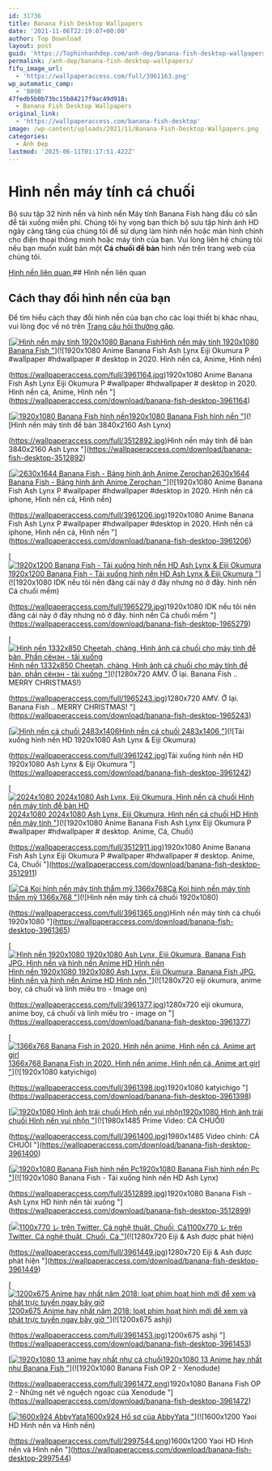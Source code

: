 ```yaml
---
id: 31736
title: Banana Fish Desktop Wallpapers
date: '2021-11-06T22:19:07+00:00'
author: Top Download
layout: post
guid: 'https://Tophinhanhdep.com/anh-dep/banana-fish-desktop-wallpapers/'
permalink: /anh-dep/banana-fish-desktop-wallpapers/
fifu_image_url:
  - 'https://wallpaperaccess.com/full/3961163.png'
wp_automatic_camp:
  - '8098'
47fedb5b0b73bc15b84217f9ac49d918:
  - Banana Fish Desktop Wallpapers
original_link:
  - 'https://wallpaperaccess.com/banana-fish-desktop'
image: /wp-content/uploads/2021/11/Banana-Fish-Desktop-Wallpapers.png
categories:
  - Ảnh Đẹp
lastmod: '2025-06-11T01:17:51.422Z'
---
```

# Hình nền máy tính cá chuối

Bộ sưu tập 32 hình nền và hình nền Máy tính Banana Fish hàng đầu có sẵn để tải xuống miễn phí. Chúng tôi hy vọng bạn thích bộ sưu tập hình ảnh HD ngày càng tăng của chúng tôi để sử dụng làm hình nền hoặc màn hình chính cho điện thoại thông minh hoặc máy tính của bạn. Vui lòng liên hệ chúng tôi nếu bạn muốn xuất bản một **Cá chuối để bàn** hình nền trên trang web của chúng tôi.

[Hình nền liên quan ](#related) ## Hình nền liên quan

## Cách thay đổi hình nền của bạn

Để tìm hiểu cách thay đổi hình nền của bạn cho các loại thiết bị khác nhau, vui lòng đọc về nó trên [Trang câu hỏi thường gặp](https://tophinhanhdep.com/faq/).

  
[[![Hình nền máy tính 1920x1080 Banana Fish](https://wallpaperaccess.com/full/3961163.png)Hình nền máy tính 1920x1080 Banana Fish "](https://wallpaperaccess.com/download/banana-fish-desktop-3961163)](![1920x1080 Anime Banana Fish Ash Lynx Eiji Okumura P #wallpaper #hdwallpaper # desktop in 2020. Hình nền cá, Anime, Hình nền)

(https://wallpaperaccess.com/full/3961164.jpg)1920x1080 Anime Banana Fish Ash Lynx Eiji Okumura P #wallpaper #hdwallpaper # desktop in 2020. Hình nền cá, Anime, Hình nền "](https://wallpaperaccess.com/download/banana-fish-desktop-3961164)

[[![1920x1080 Banana Fish hình nền](https://wallpaperaccess.com/full/3961173.jpg)1920x1080 Banana Fish hình nền "](https://wallpaperaccess.com/download/banana-fish-desktop-3961173)](![Hình nền máy tính để bàn 3840x2160 Ash Lynx)

(https://wallpaperaccess.com/full/3512892.jpg)Hình nền máy tính để bàn 3840x2160 Ash Lynx "](https://wallpaperaccess.com/download/banana-fish-desktop-3512892)

[[![2630x1644 Banana Fish - Bảng hình ảnh Anime Zerochan](https://wallpaperaccess.com/full/3961180.png)2630x1644 Banana Fish - Bảng hình ảnh Anime Zerochan "](https://wallpaperaccess.com/download/banana-fish-desktop-3961180)](![1920x1080 Anime Banana Fish Ash Lynx P #wallpaper #hdwallpaper #desktop in 2020. Hình nền cá iphone, Hình nền cá, Hình nền)

(https://wallpaperaccess.com/full/3961206.jpg)1920x1080 Anime Banana Fish Ash Lynx P #wallpaper #hdwallpaper #desktop in 2020. Hình nền cá iphone, Hình nền cá, Hình nền "](https://wallpaperaccess.com/download/banana-fish-desktop-3961206)

[[![1920x1200 Banana Fish - Tải xuống hình nền HD Ash Lynx & Eiji Okumura](https://wallpaperaccess.com/full/1965268.jpg)1920x1200 Banana Fish - Tải xuống hình nền HD Ash Lynx &amp; Eiji Okumura "](https://wallpaperaccess.com/download/banana-fish-desktop-1965268)](![1920x1080 IDK nếu tôi nên đăng cái này ở đây nhưng nó ở đây.  hình nền Cá chuối mềm)

(https://wallpaperaccess.com/full/1965279.jpg)1920x1080 IDK nếu tôi nên đăng cái này ở đây nhưng nó ở đây. hình nền Cá chuối mềm "](https://wallpaperaccess.com/download/banana-fish-desktop-1965279)

[[![Hình nền 1332x850 Cheetah, chàng, Hình ảnh cá chuối cho máy tính để bàn, Phần сёнэн - tải xuống](https://wallpaperaccess.com/full/1965275.jpg)Hình nền 1332x850 Cheetah, chàng, Hình ảnh cá chuối cho máy tính để bàn, phần сёнэн - tải xuống "](https://wallpaperaccess.com/download/banana-fish-desktop-1965275)](![1280x720 AMV.  Ở lại.  Banana Fish .. MERRY CHRISTMAS!)

(https://wallpaperaccess.com/full/1965243.jpg)1280x720 AMV. Ở lại. Banana Fish .. MERRY CHRISTMAS! "](https://wallpaperaccess.com/download/banana-fish-desktop-1965243)

[[![Hình nền cá chuối 2483x1406](https://wallpaperaccess.com/full/3961215.jpg)Hình nền cá chuối 2483x1406 "](https://wallpaperaccess.com/download/banana-fish-desktop-3961215)](![Tải xuống hình nền HD 1920x1080 Ash Lynx & Eiji Okumura)

(https://wallpaperaccess.com/full/3961242.jpg)Tải xuống hình nền HD 1920x1080 Ash Lynx &amp; Eiji Okumura "](https://wallpaperaccess.com/download/banana-fish-desktop-3961242)

[[![2024x1080 2024x1080 Ash Lynx, Eiji Okumura, Hình nền cá chuối Hình nền máy tính để bàn HD](https://wallpaperaccess.com/full/3961258.jpg)2024x1080 2024x1080 Ash Lynx, Eiji Okumura, Hình nền cá chuối HD Hình nền máy tính "](https://wallpaperaccess.com/download/banana-fish-desktop-3961258)](![1920x1080 Anime Banana Fish Ash Lynx Eiji Okumura P #wallpaper #hdwallpaper # desktop.  Anime, Cá, Chuối)

(https://wallpaperaccess.com/full/3512911.jpg)1920x1080 Anime Banana Fish Ash Lynx Eiji Okumura P #wallpaper #hdwallpaper # desktop. Anime, Cá, Chuối "](https://wallpaperaccess.com/download/banana-fish-desktop-3512911)

[[![Cá Koi hình nền máy tính thẩm mỹ 1366x768](https://wallpaperaccess.com/full/3961353.jpg)Cá Koi hình nền máy tính thẩm mỹ 1366x768 "](https://wallpaperaccess.com/download/banana-fish-desktop-3961353)](![Hình nền máy tính cá chuối 1920x1080)

(https://wallpaperaccess.com/full/3961365.png)Hình nền máy tính cá chuối 1920x1080 "](https://wallpaperaccess.com/download/banana-fish-desktop-3961365)

[[![Hình nền 1920x1080 1920x1080 Ash Lynx, Eiji Okumura, Banana Fish JPG.  Hình nền và hình nền Anime HD Hình nền](https://wallpaperaccess.com/full/3961366.png)Hình nền 1920x1080 1920x1080 Ash Lynx, Eiji Okumura, Banana Fish JPG. Hình nền và hình nền Anime HD Hình nền "](https://wallpaperaccess.com/download/banana-fish-desktop-3961366)](![1280x720 eiji okumura, anime boy, cá chuối và linh miêu tro - Image on)

(https://wallpaperaccess.com/full/3961377.jpg)1280x720 eiji okumura, anime boy, cá chuối và linh miêu tro - image on "](https://wallpaperaccess.com/download/banana-fish-desktop-3961377)

[[![1366x768 Banana Fish in 2020. Hình nền anime, Hình nền cá, Anime art girl](https://wallpaperaccess.com/full/3961394.jpg)1366x768 Banana Fish in 2020. Hình nền anime, Hình nền cá, Anime art girl "](https://wallpaperaccess.com/download/banana-fish-desktop-3961394)](![1920x1080 katyichigo)

(https://wallpaperaccess.com/full/3961398.jpg)1920x1080 katyichigo "](https://wallpaperaccess.com/download/banana-fish-desktop-3961398)

[[![1920x1080 Hình ảnh trái chuối Hình nền vui nhộn](https://wallpaperaccess.com/full/889270.jpg)1920x1080 Hình ảnh trái chuối Hình nền vui nhộn "](https://wallpaperaccess.com/download/banana-fish-desktop-889270)](![1980x1485 Prime Video: CÁ CHUỐI)

(https://wallpaperaccess.com/full/3961400.jpg)1980x1485 Video chính: CÁ CHUỐI "](https://wallpaperaccess.com/download/banana-fish-desktop-3961400)

[[![1920x1080 Banana Fish hình nền Pc](https://wallpaperaccess.com/full/3961409.jpg)1920x1080 Banana Fish hình nền Pc "](https://wallpaperaccess.com/download/banana-fish-desktop-3961409)](![1920x1080 Banana Fish - Tải xuống hình nền HD Ash Lynx)

(https://wallpaperaccess.com/full/3512899.jpg)1920x1080 Banana Fish - Ash Lynx HD hình nền tải xuống "](https://wallpaperaccess.com/download/banana-fish-desktop-3512899)

[[![1100x770 レ trên Twitter.  Cá nghệ thuật, Chuối, Cá](https://wallpaperaccess.com/full/3961435.jpg)1100x770 レ trên Twitter. Cá nghệ thuật, Chuối, Cá "](https://wallpaperaccess.com/download/banana-fish-desktop-3961435)](![1280x720 Eiji & Ash được phát hiện)

(https://wallpaperaccess.com/full/3961449.jpg)1280x720 Eiji &amp; Ash được phát hiện "](https://wallpaperaccess.com/download/banana-fish-desktop-3961449)

[[![1200x675 Anime hay nhất năm 2018: loạt phim hoạt hình mới để xem và phát trực tuyến ngay bây giờ](https://wallpaperaccess.com/full/3961451.jpg)1200x675 Anime hay nhất năm 2018: loạt phim hoạt hình mới để xem và phát trực tuyến ngay bây giờ "](https://wallpaperaccess.com/download/banana-fish-desktop-3961451)](![1200x675 ashji)

(https://wallpaperaccess.com/full/3961453.jpg)1200x675 ashji "](https://wallpaperaccess.com/download/banana-fish-desktop-3961453)

[[![1920x1080 13 anime hay nhất như cá chuối](https://wallpaperaccess.com/full/3961459.jpg)1920x1080 13 Anime hay nhất như Banana Fish "](https://wallpaperaccess.com/download/banana-fish-desktop-3961459)](![1920x1080 Banana Fish OP 2 - Xenodude)

(https://wallpaperaccess.com/full/3961472.png)1920x1080 Banana Fish OP 2 - Những nét vẽ nguệch ngoạc của Xenodude "](https://wallpaperaccess.com/download/banana-fish-desktop-3961472)

[[![1600x924 AbbyYata](https://wallpaperaccess.com/full/3961475.jpg)1600x924 Hồ sơ của AbbyYata "](https://wallpaperaccess.com/download/banana-fish-desktop-3961475)](![1600x1200 Yaoi HD Hình nền và Hình nền)

(https://wallpaperaccess.com/full/2997544.png)1600x1200 Yaoi HD Hình nền và Hình nền "](https://wallpaperaccess.com/download/banana-fish-desktop-2997544)
